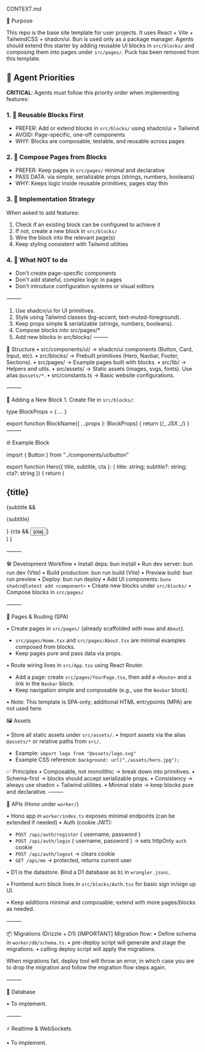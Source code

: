 CONTEXT.md

🎯 Purpose

This repo is the base site template for user projects.
It uses React + Vite + TailwindCSS + shadcn/ui. Bun is used only as a package manager.
Agents should extend this starter by adding reusable UI blocks in `src/blocks/` and composing them into pages under `src/pages/`. Puck has been removed from this template.

## 🤖 Agent Priorities

**CRITICAL**: Agents must follow this priority order when implementing features:

### 1. 🧱 Reusable Blocks First
- PREFER: Add or extend blocks in `src/blocks/` using shadcn/ui + Tailwind
- AVOID: Page-specific, one-off components
- WHY: Blocks are composable, testable, and reusable across pages

### 2. 🧩 Compose Pages from Blocks
- PREFER: Keep pages in `src/pages/` minimal and declarative
- PASS DATA: via simple, serializable props (strings, numbers, booleans)
- WHY: Keeps logic inside reusable primitives, pages stay thin

### 3. 📝 Implementation Strategy
When asked to add features:
1. Check if an existing block can be configured to achieve it
2. If not, create a new block in `src/blocks/`
3. Wire the block into the relevant page(s)
4. Keep styling consistent with Tailwind utilities

### 4. 🚫 What NOT to do
- Don't create page-specific components
- Don't add stateful, complex logic in pages
- Don't introduce configuration systems or visual editors

⸻

1. Use shadcn/ui for UI primitives.
2. Style using Tailwind classes (bg-accent, text-muted-foreground).
3. Keep props simple & serializable (strings, numbers, booleans).
4. Compose blocks into src/pages/\*
5. Add new blocks in src/blocks/
   ⸻

📂 Structure
• src/components/ui/ → shadcn/ui components (Button, Card, Input, etc).
• src/blocks/ → Prebuilt primitives (Hero, Navbar, Footer, Sections).
• src/pages/ → Example pages built with blocks.
• src/lib/ → Helpers and utils.
• src/assets/ → Static assets (images, svgs, fonts). Use alias `@assets/*`.
• src/constants.ts → Basic website configurations.


⸻

🧱 Adding a New Block 1. Create file in `src/blocks/`:

type BlockProps = { ... }

export function BlockName({ ...props }: BlockProps) {
return (/_ JSX _/)
}
⸻

🌐 Example Block

import { Button } from "../components/ui/button"

export function Hero({ title, subtitle, cta }: { title: string; subtitle?: string; cta?: string }) {
return (

<section className="py-20 text-center bg-accent text-accent-foreground">
<h1 className="text-4xl font-bold">{title}</h1>
{subtitle && <p className="mt-2 text-lg text-muted-foreground">{subtitle}</p>}
{cta && <Button className="mt-4">{cta}</Button>}
</section>
)
}

⸻

🛠️ Development Workflow
• Install deps: bun install
• Run dev server: bun run dev (Vite)
• Build production: bun run build (Vite)
• Preview build: bun run preview
• Deploy: bun run deploy
• Add UI components: `bunx shadcn@latest add <component>`
• Create new blocks under `src/blocks/`
• Compose blocks in `src/pages/`

⸻

🧭 Pages & Routing (SPA)

• Create pages in `src/pages/` (already scaffolded with `Home` and `About`).

- `src/pages/Home.tsx` and `src/pages/About.tsx` are minimal examples composed from blocks.
- Keep pages pure and pass data via props.

• Route wiring lives in `src/App.tsx` using React Router.

- Add a page: create `src/pages/YourPage.tsx`, then add a `<Route>` and a link in the `Navbar` block.
- Keep navigation simple and composable (e.g., use the `Navbar` block).

• Note: This template is SPA-only; additional HTML entrypoints (MPA) are not used here.

🖼️ Assets

• Store all static assets under `src/assets/`.
• Import assets via the alias `@assets/*` or relative paths from `src/`.

- Example: `import logo from "@assets/logo.svg"`
- Example CSS reference: `background: url("./assets/hero.jpg");`

✅ Principles
• Composable, not monolithic → break down into primitives.
• Schema-first → blocks should accept serializable props.
• Consistency → always use shadcn + Tailwind utilities.
• Minimal state → keep blocks pure and declarative.
⸻

🔌 APIs (Hono under `worker/`)

• Hono app in `worker/index.ts` exposes minimal endpoints (can be extended if needed)
• Auth (cookie JWT):
  - `POST /api/auth/register` { username, password }
  - `POST /api/auth/login` { username, password } → sets httpOnly `auth` cookie
  - `POST /api/auth/logout` → clears cookie
  - `GET /api/me` → protected, returns current user

• D1 is the datastore. Bind a D1 database as `D1` in `wrangler.jsonc`.

• Frontend `Auth` block lives in `src/blocks/Auth.tsx` for basic sign in/sign up UI.

• Keep additions minimal and composable; extend with more pages/blocks as needed.

⸻

📦 Migrations (Drizzle + D1)
[IMPORTANT] Migration flow:
• Define schema in `worker/db/schema.ts`.
• pre-deploy script will generate and stage the migrations.
• calling deploy script will apply the migrations.

When migrations fail, deploy tool will throw an error, in which case you are to drop the migration and follow the migration flow steps again.

⸻

💾 Database

• To implement.

⸻

⚡ Realtime & WebSockets

• To implement.
